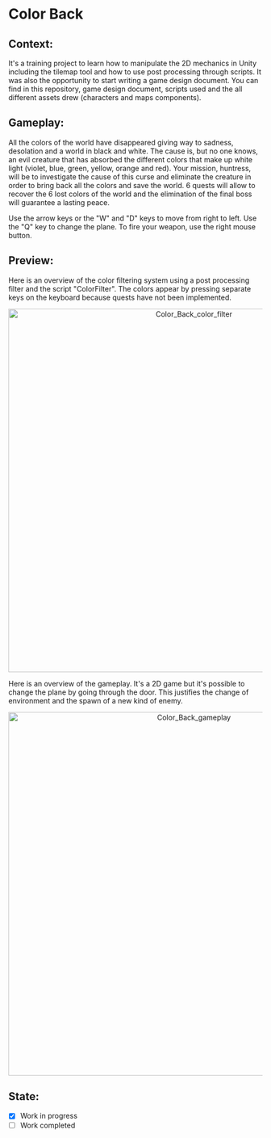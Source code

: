 # Color Back
## Context:
It's a training project to learn how to manipulate the 2D mechanics in Unity including the tilemap tool and how to use post processing through scripts. It was also the opportunity to start writing a game design document. You can find in this repository, game design document, scripts used and the all different assets drew (characters and maps components).

## Gameplay:
All the colors of the world have disappeared giving way to sadness, desolation and a world in black and white. The cause is, but no one knows, an evil creature that has absorbed the different colors that make up white light (violet, blue, green, yellow, orange and red). Your mission, huntress, will be to investigate the cause of this curse and eliminate the creature in order to bring back all the colors and save the world. 6 quests will allow to recover the 6 lost colors of the world and the elimination of the final boss will guarantee a lasting peace.

Use the arrow keys or the "W" and "D" keys to move from right to left. Use the "Q" key to change the plane. To fire your weapon, use the right mouse button.

## Preview:
Here is an overview of the color filtering system using a post processing filter and the script "ColorFilter". The colors appear by pressing separate keys on the keyboard because quests have not been implemented.

<p align="center">
  <img width="720" alt="Color_Back_color_filter" src="https://user-images.githubusercontent.com/73184884/192684848-c108a77c-0615-4c7a-a7e9-4618d199409b.gif">
</p>

Here is an overview of the gameplay. It's a 2D game but it's possible to change the plane by going through the door. This justifies the change of environment and the spawn of a new kind of enemy.

<p align="center">
  <img width="720" alt="Color_Back_gameplay" src="https://user-images.githubusercontent.com/73184884/192686355-3f3515c4-07b3-4ce8-831c-48697f787d65.gif">
</p>

## State:
- [X] Work in progress
- [ ] Work completed
